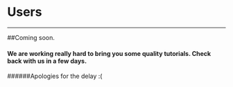 ﻿# Users
----

##Coming soon.

#### We are working really hard to bring you some quality tutorials. Check back with us in a few days.

######Apologies for the delay :(
